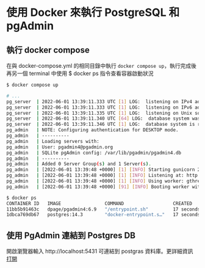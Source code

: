 # 使用 Docker 來執行 PostgreSQL 和 pgAdmin

## 執行 docker compose

在與 docker-compose.yml 的相同目錄中執行 `docker compose up`，執行完成後再另一個 terminal 中使用 $ docker ps 指令查看容器啟動狀況

```bash
$ docker compose up

# ...
pg_server  | 2022-06-01 13:39:11.333 UTC [1] LOG:  listening on IPv4 address "0.0.0.0", port 5432
pg_server  | 2022-06-01 13:39:11.333 UTC [1] LOG:  listening on IPv6 address "::", port 5432
pg_server  | 2022-06-01 13:39:11.335 UTC [1] LOG:  listening on Unix socket "/var/run/postgresql/.s.PGSQL.5432"
pg_server  | 2022-06-01 13:39:11.340 UTC [64] LOG:  database system was shut down at 2022-06-01 13:39:11 UTC
pg_server  | 2022-06-01 13:39:11.346 UTC [1] LOG:  database system is ready to accept connections
pg_admin   | NOTE: Configuring authentication for DESKTOP mode.
pg_admin   | ----------
pg_admin   | Loading servers with:
pg_admin   | User: pgadmin4@pgadmin.org
pg_admin   | SQLite pgAdmin config: /var/lib/pgadmin/pgadmin4.db
pg_admin   | ----------
pg_admin   | Added 0 Server Group(s) and 1 Server(s).
pg_admin   | [2022-06-01 13:39:48 +0000] [1] [INFO] Starting gunicorn 20.1.0
pg_admin   | [2022-06-01 13:39:48 +0000] [1] [INFO] Listening at: http://[::]:80 (1)
pg_admin   | [2022-06-01 13:39:48 +0000] [1] [INFO] Using worker: gthread
pg_admin   | [2022-06-01 13:39:48 +0000] [91] [INFO] Booting worker with pid: 91
```

```bash
$ docker ps
CONTAINER ID   IMAGE                COMMAND                  CREATED          STATUS                    PORTS                                            NAMES
11bb5b91463c   dpage/pgadmin4:6.9   "/entrypoint.sh"         17 seconds ago   Up 5 seconds              443/tcp, 0.0.0.0:5431->80/tcp, :::5431->80/tcp   pg_admin
1dbca769db67   postgres:14.3        "docker-entrypoint.s…"   17 seconds ago   Up 16 seconds (healthy)   0.0.0.0:5432->5432/tcp, :::5432->5432/tcp        pg_serve
```

## 使用 PgAdmin 連結到 Postgres DB

開啟瀏覽器輸入 http://localhost:5431 可連結到 postgras 資料庫。更詳細資訊 [打開][pgadmin]

[pgadmin]: https://www.pgadmin.org/docs/